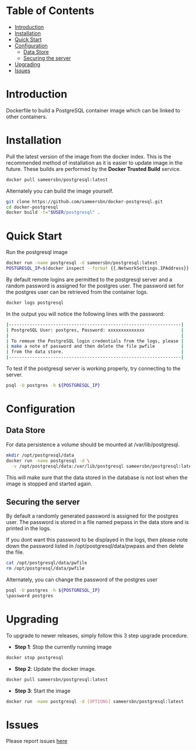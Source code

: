 # Table of Contents
- [Introduction](#introduction)
- [Installation](#installation)
- [Quick Start](#quick-start)
- [Configuration](#configuration)
    - [Data Store](#data-store)
    - [Securing the server](#securing-the-server)
- [Upgrading](#upgrading)
- [Issues](#issues)

# Introduction
Dockerfile to build a PostgreSQL container image which can be linked to other containers.

# Installation

Pull the latest version of the image from the docker index. This is the recommended method of installation as it is easier to update image in the future. These builds are performed by the **Docker Trusted Build** service.

```bash
docker pull sameersbn/postgresql:latest
```

Alternately you can build the image yourself.

```bash
git clone https://github.com/sameersbn/docker-postgresql.git
cd docker-postgresql
docker build -t="$USER/postgresql" .
```

# Quick Start
Run the postgresql image

```bash
docker run -name postgresql -d sameersbn/postgresql:latest
POSTGRESQL_IP=$(docker inspect --format {{.NetworkSettings.IPAddress}} postgresql)
```

By default remote logins are permitted to the postgresql server and a random password is assigned for the postgres user. The password set for the postgres user can be retrieved from the container logs.

```bash
docker logs postgresql
```

In the output you will notice the following lines with the password:
```bash
|------------------------------------------------------------------|
| PostgreSQL User: postgres, Password: xxxxxxxxxxxxxx              |
|                                                                  |
| To remove the PostgreSQL login credentials from the logs, please |
| make a note of password and then delete the file pwfile          |
| from the data store.                                             |
|------------------------------------------------------------------|
```

To test if the postgresql server is working properly, try connecting to the server.

```bash
psql -U postgres -h ${POSTGRESQL_IP}
```

# Configuration

## Data Store
For data persistence a volume should be mounted at /var/lib/postgresql.

```bash
mkdir /opt/postgresql/data
docker run -name postgresql -d \
  -v /opt/postgresql/data:/var/lib/postgresql sameersbn/postgresql:latest
```

This will make sure that the data stored in the database is not lost when the image is stopped and started again.

## Securing the server
By default a randomly generated password is assigned for the postgres user. The password is stored in a file named pwpass in the data store and is printed in the logs.

If you dont want this password to be displayed in the logs, then please note down the password listed in /opt/postgresql/data/pwpass and then delete the file.

```bash
cat /opt/postgresql/data/pwfile
rm /opt/postgresql/data/pwfile
```

Alternately, you can change the password of the postgres user

```bash
psql -U postgres -h ${POSTGRESQL_IP}
\password postgres
```

# Upgrading

To upgrade to newer releases, simply follow this 3 step upgrade procedure.

- **Step 1**: Stop the currently running image

```bash
docker stop postgresql
```

- **Step 2**: Update the docker image.

```bash
docker pull sameersbn/postgresql:latest
```

- **Step 3**: Start the image

```bash
docker run -name postgresql -d [OPTIONS] sameersbn/postgresql:latest
```

# Issues
Please report issues [here](https://github.com/sameersbn/docker-postgresql/issues)
